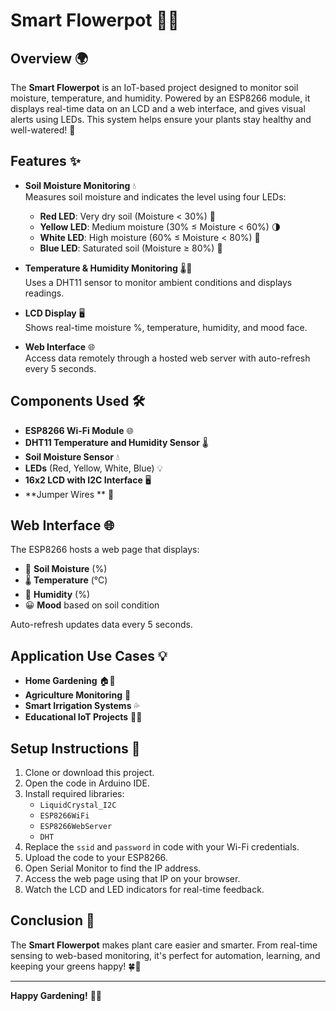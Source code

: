 # Smart Flowerpot 🌱💧

## Overview 🌍

The **Smart Flowerpot** is an IoT-based project designed to monitor soil moisture, temperature, and humidity. Powered by an ESP8266 module, it displays real-time data on an LCD and a web interface, and gives visual alerts using LEDs. This system helps ensure your plants stay healthy and well-watered! 🌿

## Features ✨

- **Soil Moisture Monitoring** 💧  
  Measures soil moisture and indicates the level using four LEDs:
  - **Red LED**: Very dry soil (Moisture < 30%) 🚫
  - **Yellow LED**: Medium moisture (30% ≤ Moisture < 60%) 🌗
  - **White LED**: High moisture (60% ≤ Moisture < 80%) 🌿
  - **Blue LED**: Saturated soil (Moisture ≥ 80%) 🌊

- **Temperature & Humidity Monitoring** 🌡️💨  
  Uses a DHT11 sensor to monitor ambient conditions and displays readings.

- **LCD Display** 🖥️  
  Shows real-time moisture %, temperature, humidity, and mood face.

- **Web Interface** 🌐  
  Access data remotely through a hosted web server with auto-refresh every 5 seconds.

## Components Used 🛠️

- **ESP8266 Wi-Fi Module** 🌐  
- **DHT11 Temperature and Humidity Sensor** 🌡️  
- **Soil Moisture Sensor** 💧  
- **LEDs** (Red, Yellow, White, Blue) 💡  
- **16x2 LCD with I2C Interface** 🖥️  
- **Jumper Wires ** 🔌  

## Web Interface 🌐

The ESP8266 hosts a web page that displays:
- 🌱 **Soil Moisture** (%)
- 🌡️ **Temperature** (°C)
- 💨 **Humidity** (%)
- 😀 **Mood** based on soil condition

Auto-refresh updates data every 5 seconds.

## Application Use Cases 💡

- **Home Gardening** 🏠🌿  
- **Agriculture Monitoring** 🚜  
- **Smart Irrigation Systems** 💦  
- **Educational IoT Projects** 🧑‍🏫  

## Setup Instructions 🔧

1. Clone or download this project.
2. Open the code in Arduino IDE.
3. Install required libraries:
   - `LiquidCrystal_I2C`
   - `ESP8266WiFi`
   - `ESP8266WebServer`
   - `DHT`
4. Replace the `ssid` and `password` in code with your Wi-Fi credentials.
5. Upload the code to your ESP8266.
6. Open Serial Monitor to find the IP address.
7. Access the web page using that IP on your browser.
8. Watch the LCD and LED indicators for real-time feedback.

## Conclusion 🎉

The **Smart Flowerpot** makes plant care easier and smarter. From real-time sensing to web-based monitoring, it's perfect for automation, learning, and keeping your greens happy! 🍀🌼

---

**Happy Gardening!** 🌸💚
